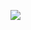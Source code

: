 ![](https://camo.githubusercontent.com/789887b326ca6517f03ef153bfd7a784bef46f3a/68747470733a2f2f6c68332e676f6f676c6575736572636f6e74656e742e636f6d2f6259794165562d6d443844696a6367355266483259504237547a6438704476326d705559304b4e7650413d773638302d683334352d6e6f)
